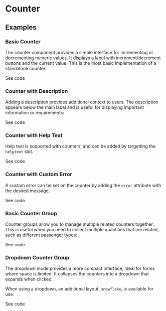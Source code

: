 <!--
The index.md file is a compiled document. No edits should be made directly to this file.

index.md is created by running `npm run build:markdownDocs`.

This file is generated based on a template fetched from `./docs/partials/index.md`
-->

# Counter

<!-- AURO-GENERATED-CONTENT:START (FILE:src=./../docs/partials/description.md) -->
<!-- AURO-GENERATED-CONTENT:END -->

## Examples

### Basic Counter

The counter component provides a simple interface for incrementing or decrementing numeric values. It displays a label with increment/decrement buttons and the current value. This is the most basic implementation of a standalone counter:

<div class="exampleWrapper">
  <!-- AURO-GENERATED-CONTENT:START (FILE:src=./../apiExamples/basic-standalone.html) -->
  <!-- AURO-GENERATED-CONTENT:END -->
</div>

<div class="exampleWrapper--ondark" aria-hidden>
  <!-- AURO-GENERATED-CONTENT:START (FILE:src=./../apiExamples/onDark.html) -->
  <!-- AURO-GENERATED-CONTENT:END -->
</div>

<auro-accordion alignRight>
  <span slot="trigger">See code</span>

<!-- AURO-GENERATED-CONTENT:START (CODE:src=./../apiExamples/basic-standalone.html) -->
<!-- AURO-GENERATED-CONTENT:END -->

<!-- AURO-GENERATED-CONTENT:START (FILE:src=./../apiExamples/onDark.html) -->
<!-- AURO-GENERATED-CONTENT:END -->

</auro-accordion>


### Counter with Description

Adding a description provides additional context to users. The description appears below the main label and is useful for displaying important information or requirements:

<div class="exampleWrapper">
  <!-- AURO-GENERATED-CONTENT:START (FILE:src=./../apiExamples/basic-description.html) -->
  <!-- AURO-GENERATED-CONTENT:END -->
</div>

<div class="exampleWrapper--ondark" aria-hidden>
  <!-- AURO-GENERATED-CONTENT:START (FILE:src=./../apiExamples/onDarkDescription.html) -->
  <!-- AURO-GENERATED-CONTENT:END -->
</div>

<auro-accordion alignRight>
  <span slot="trigger">See code</span>

<!-- AURO-GENERATED-CONTENT:START (CODE:src=./../apiExamples/basic-description.html) -->
<!-- AURO-GENERATED-CONTENT:END -->

<!-- AURO-GENERATED-CONTENT:START (FILE:src=./../apiExamples/onDarkDescription.html) -->
<!-- AURO-GENERATED-CONTENT:END -->

</auro-accordion>

### Counter with Help Text

Help text is supported with counters, and can be added by targetting the `helptext` slot.

<div class="exampleWrapper">
  <!-- AURO-GENERATED-CONTENT:START (FILE:src=./../apiExamples/counter-helptext.html) -->
  <!-- AURO-GENERATED-CONTENT:END -->
</div>

<div class="exampleWrapper--ondark" aria-hidden>
  <!-- AURO-GENERATED-CONTENT:START (FILE:src=./../apiExamples/ondark-counter-helptext.html) -->
  <!-- AURO-GENERATED-CONTENT:END -->
</div>

<auro-accordion alignRight>
  <span slot="trigger">See code</span>

<!-- AURO-GENERATED-CONTENT:START (CODE:src=./../apiExamples/counter-helptext.html) -->
<!-- AURO-GENERATED-CONTENT:END -->

<!-- AURO-GENERATED-CONTENT:START (FILE:src=./../apiExamples/ondark-counter-helptext.html) -->
<!-- AURO-GENERATED-CONTENT:END -->

</auro-accordion>

### Counter with Custom Error

A custom error can be set on the counter by adding the `error` attribute with the desired message.

<div class="exampleWrapper">
  <!-- AURO-GENERATED-CONTENT:START (FILE:src=./../apiExamples/counter-error.html) -->
  <!-- AURO-GENERATED-CONTENT:END -->
</div>

<div class="exampleWrapper--ondark" aria-hidden>
  <!-- AURO-GENERATED-CONTENT:START (FILE:src=./../apiExamples/ondark-counter-error.html) -->
  <!-- AURO-GENERATED-CONTENT:END -->
</div>

<auro-accordion alignRight>
  <span slot="trigger">See code</span>

<!-- AURO-GENERATED-CONTENT:START (CODE:src=./../apiExamples/counter-error.html) -->
<!-- AURO-GENERATED-CONTENT:END -->

<!-- AURO-GENERATED-CONTENT:START (FILE:src=./../apiExamples/ondark-counter-error.html) -->
<!-- AURO-GENERATED-CONTENT:END -->

</auro-accordion>


### Basic Counter Group

Counter groups allow you to manage multiple related counters together. This is useful when you need to collect multiple quantities that are related, such as different passenger types:

<div class="exampleWrapper">
  <!-- AURO-GENERATED-CONTENT:START (FILE:src=./../apiExamples/basic.html) -->
  <!-- AURO-GENERATED-CONTENT:END -->
</div>

<div class="exampleWrapper--ondark" aria-hidden>
  <!-- AURO-GENERATED-CONTENT:START (FILE:src=./../apiExamples/onDarkGroup.html) -->
  <!-- AURO-GENERATED-CONTENT:END -->
</div>

<auro-accordion alignRight>
  <span slot="trigger">See code</span>

<!-- AURO-GENERATED-CONTENT:START (CODE:src=./../apiExamples/basic.html) -->
<!-- AURO-GENERATED-CONTENT:END -->

<!-- AURO-GENERATED-CONTENT:START (FILE:src=./../apiExamples/onDarkGroup.html) -->
<!-- AURO-GENERATED-CONTENT:END -->

</auro-accordion>

### Dropdown Counter Group

The dropdown mode provides a more compact interface, ideal for forms where space is limited. It collapses the counters into a dropdown that expands when clicked.

When using a dropdown, an additional layout, `snowflake`, is available for use:

<div class="exampleWrapper">
  <!-- AURO-GENERATED-CONTENT:START (FILE:src=./../apiExamples/dropdown-basic.html) -->
  <!-- AURO-GENERATED-CONTENT:END -->
</div>

<div class="exampleWrapper--ondark" aria-hidden>
  <!-- AURO-GENERATED-CONTENT:START (FILE:src=./../apiExamples/onDarkDropdown.html) -->
  <!-- AURO-GENERATED-CONTENT:END -->
</div>

<div class="exampleWrapper">
  <!-- AURO-GENERATED-CONTENT:START (FILE:src=./../apiExamples/dropdown-snowflake.html) -->
  <!-- AURO-GENERATED-CONTENT:END -->
</div>

<div class="exampleWrapper--ondark">
  <!-- AURO-GENERATED-CONTENT:START (FILE:src=./../apiExamples/onDark-dropdown-snowflake.html) -->
  <!-- AURO-GENERATED-CONTENT:END -->
</div>

<auro-accordion alignRight>
  <span slot="trigger">See code</span>

  <!-- AURO-GENERATED-CONTENT:START (CODE:src=./../apiExamples/dropdown-basic.html) -->
  <!-- AURO-GENERATED-CONTENT:END -->

  <!-- AURO-GENERATED-CONTENT:START (FILE:src=./../apiExamples/onDarkDropdown.html) -->
  <!-- AURO-GENERATED-CONTENT:END -->

  <!-- AURO-GENERATED-CONTENT:START (FILE:src=./../apiExamples/dropdown-snowflake.html) -->
  <!-- AURO-GENERATED-CONTENT:END -->

  <!-- AURO-GENERATED-CONTENT:START (FILE:src=./../apiExamples/onDark-dropdown-snowflake.html) -->
  <!-- AURO-GENERATED-CONTENT:END -->

</auro-accordion>
